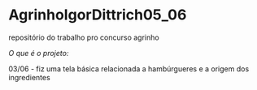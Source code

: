 # AgrinhoIgorDittrich05_06
repositório do trabalho pro concurso agrinho

*O que é o projeto:*

03/06 - fiz uma tela básica relacionada a hambúrgueres e a origem dos ingredientes
